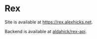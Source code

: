 # Rex

Site is available at https://rex.alexhicks.net.

Backend is available at [aldahick/rex-api](https://github.com/aldahick/rex-api).
